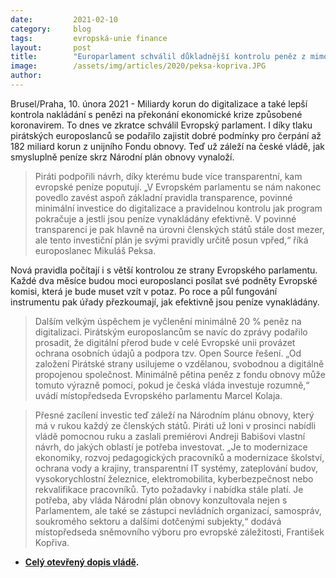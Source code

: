 ```yaml
---
date:         2021-02-10 
category:     blog
tags:         evropská-unie finance
layout:       post
title:        "Europarlament schválil důkladnější kontrolu peněz z mimořádného unijního příspěvku"
image:        /assets/img/articles/2020/peksa-kopriva.JPG
author:       
---
```





Brusel/Praha, 10. února 2021 - Miliardy korun do digitalizace a také lepší kontrola nakládání s penězi na překonání ekonomické krize způsobené koronavirem. To dnes ve zkratce schválil Evropský parlament. I díky tlaku pirátských europoslanců se podařilo zajistit dobré podmínky pro čerpání až 182 miliard korun z unijního Fondu obnovy. Teď už záleží na české vládě, jak smysluplně peníze skrz Národní plán obnovy vynaloží.

> Piráti podpořili návrh, díky kterému bude více transparentní, kam evropské peníze poputují. „V Evropském parlamentu se nám nakonec povedlo zavést aspoň základní pravidla transparence, povinné minimální investice do digitalizace a pravidelnou kontrolu jak program pokračuje a jestli jsou peníze vynakládány efektivně. V povinné transparenci je pak hlavně na úrovni členských států stále dost mezer, ale tento investiční plán je svými pravidly určitě posun vpřed,“ říká europoslanec Mikuláš Peksa. 

Nová pravidla počítají i s větší kontrolou ze strany Evropského parlamentu. Každé dva měsíce budou moci europoslanci posílat své podněty Evropské komisi, která je bude muset vzít v potaz. Po roce a půl fungování instrumentu pak úřady přezkoumají, jak efektivně jsou peníze vynakládány.

> Dalším velkým úspěchem je vyčlenění minimálně 20 % peněz na digitalizaci. Pirátským europoslancům se navíc do zprávy podařilo prosadit, že digitální přerod bude v celé Evropské unii provázet ochrana osobních údajů a podpora tzv. Open Source řešení. „Od založení Pirátské strany usilujeme o vzdělanou, svobodnou a digitálně propojenou společnost. Minimálně pětina peněz z fondu obnovy může tomuto výrazně pomoci, pokud je česká vláda investuje rozumně,“ uvádí místopředseda Evropského parlamentu Marcel Kolaja.

> Přesné zacílení investic teď záleží na Národním plánu obnovy, který má v rukou každý ze členských států. Piráti už loni v prosinci nabídli vládě pomocnou ruku a zaslali premiérovi Andreji Babišovi vlastní návrh, do jakých oblastí je potřeba investovat. „Je to modernizace ekonomiky, rozvoj pedagogických pracovníků a modernizace školství, ochrana vody a krajiny, transparentní IT systémy, zateplování budov, vysokorychlostní železnice, elektromobilita, kyberbezpečnost nebo rekvalifikace pracovníků. Tyto požadavky i nabídka stále platí. Je potřeba, aby vláda Národní plán obnovy konzultovala nejen s Parlamentem, ale také se zástupci nevládních organizací, samospráv, soukromého sektoru a dalšími dotčenými subjekty,“ dodává místopředseda sněmovního výboru pro evropské záležitosti, František Kopřiva.

* **[Celý otevřený dopis vládě](https://www.pirati.cz/assets/pdf/otevreny-dopis-narodni-plan-obnovy.pdf).**
